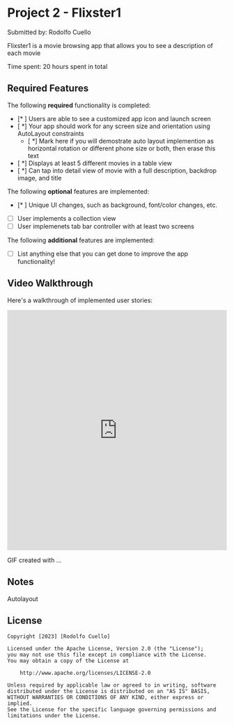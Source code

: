 # Project 2 - Flixster1

Submitted by: Rodolfo Cuello

Flixster1 is a movie browsing app that allows you to see a description of each movie

Time spent: 20 hours spent in total

## Required Features

The following **required** functionality is completed:

- [* ] Users are able to see a customized app icon and launch screen
- [ *] Your app should work for any screen size and orientation using AutoLayout constraints
  - [ *] Mark here if you will demostrate auto layout implemention as horizontal rotation or different phone size or both, then erase this text
- [ *] Displays at least 5 different movies in a table view
- [ *] Can tap into detail view of movie with a full description, backdrop image, and title
 
The following **optional** features are implemented:

- [* ] Unique UI changes, such as background, font/color changes, etc.
- [ ] User implements a collection view
- [ ] User implemenets tab bar controller with at least two screens

The following **additional** features are implemented:

- [ ] List anything else that you can get done to improve the app functionality!

## Video Walkthrough

Here's a walkthrough of implemented user stories:

<div style="position: relative; padding-bottom: 109.52380952380953%; height: 0;">
<iframe src="https://www.loom.com/embed/ba6b7082024846c992ae9a131c0b213f" frameborder="0" webkitallowfullscreen mozallowfullscreen allowfullscreen style="position: absolute; top: 0; left: 0; width: 100%; height: 100%;">
</iframe></div>

<!-- Replace this with whatever GIF tool you used! -->
GIF created with ...  
<!-- Recommended tools:
[Kap](https://getkap.co/) for macOS
[ScreenToGif](https://www.screentogif.com/) for Windows
[peek](https://github.com/phw/peek) for Linux. -->

## Notes

Autolayout

## License

    Copyright [2023] [Rodolfo Cuello]

    Licensed under the Apache License, Version 2.0 (the "License");
    you may not use this file except in compliance with the License.
    You may obtain a copy of the License at

        http://www.apache.org/licenses/LICENSE-2.0

    Unless required by applicable law or agreed to in writing, software
    distributed under the License is distributed on an "AS IS" BASIS,
    WITHOUT WARRANTIES OR CONDITIONS OF ANY KIND, either express or implied.
    See the License for the specific language governing permissions and
    limitations under the License.
